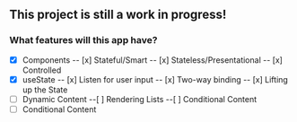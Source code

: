 ## This project is still a work in progress!
### What features will this app have?
- [x] Components
    -- [x] Stateful/Smart
    -- [x] Stateless/Presentational
    -- [x] Controlled
- [x] useState
    -- [x] Listen for user input
    -- [x] Two-way binding
    -- [x] Lifting up the State 
- [ ] Dynamic Content
    --[ ] Rendering Lists
    --[ ] Conditional Content
- [ ] Conditional Content
